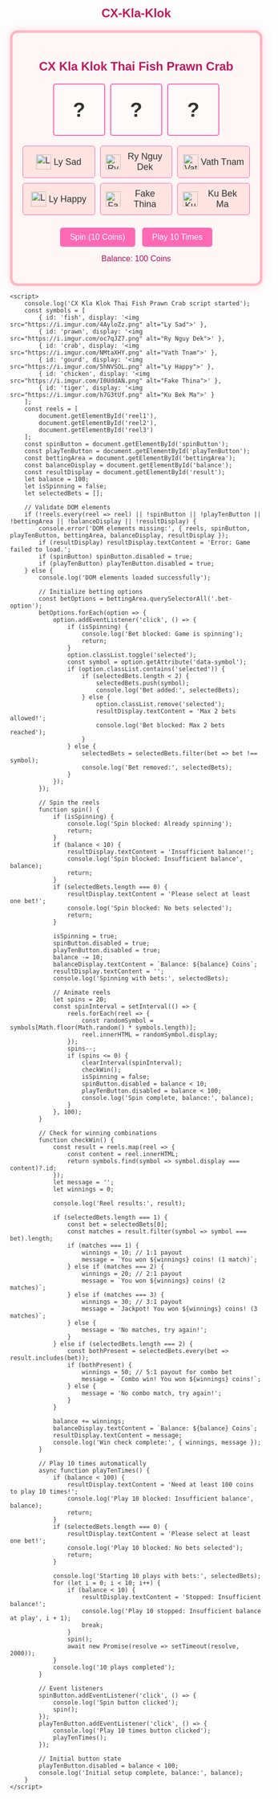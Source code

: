 # CX-Kla-Klok
<!DOCTYPE html>
<html lang="en">
<head>
    <meta charset="UTF-8">
    <meta name="viewport" content="width=device-width, initial-scale=1.0">
    <title>CX Kla Klok Thai Fish Prawn Crab</title>
    <style>
        body {
            font-family: Arial, sans-serif;
            display: flex;
            flex-direction: column;
            align-items: center;
            background-image: url('https://images.unsplash.com/photo-1520769669658-794e37d98d03?auto=format&fit=crop&w=1920&q=80');
            background-size: cover;
            background-position: center;
            background-attachment: fixed;
            margin: 0;
            padding: 20px;
            color: #333;
        }
        .game-container {
            background-color: rgba(255, 245, 245, 0.9);
            border: 5px solid #ffb6c1;
            border-radius: 15px;
            padding: 20px;
            text-align: center;
            box-shadow: 0 0 15px rgba(255, 182, 193, 0.5);
            max-width: 500px;
        }
        .reels {
            display: flex;
            justify-content: center;
            gap: 10px;
            margin-bottom: 20px;
        }
        .reel {
            width: 100px;
            height: 100px;
            background-color: #fffafa;
            border: 2px solid #ff69b4;
            border-radius: 5px;
            display: flex;
            align-items: center;
            justify-content: center;
            font-size: 40px;
            font-weight: bold;
        }
        .reel img {
            width: 60px;
            height: 60px;
            object-fit: contain;
        }
        .betting-area {
            display: grid;
            grid-template-columns: repeat(3, 1fr);
            gap: 10px;
            margin-bottom: 20px;
        }
        .bet-option {
            padding: 10px;
            background-color: #ffe4e1;
            border: 1px solid #ff69b4;
            border-radius: 5px;
            cursor: pointer;
            text-align: center;
            font-size: 18px;
            display: flex;
            align-items: center;
            justify-content: center;
        }
        .bet-option img {
            width: 30px;
            height: 30px;
            margin-right: 5px;
            vertical-align: middle;
        }
        .bet-option.selected {
            background-color: #ff69b4;
            color: white;
        }
        button {
            padding: 10px 20px;
            font-size: 16px;
            margin: 5px;
            cursor: pointer;
            background-color: #ff69b4;
            color: white;
            border: none;
            border-radius: 5px;
        }
        button:hover {
            background-color: #ff1493;
        }
        button:disabled {
            background-color: #ccc;
            cursor: not-allowed;
        }
        #result {
            margin-top: 20px;
            font-size: 18px;
            font-weight: bold;
            color: #d81b60;
        }
        #balance {
            margin-top: 10px;
            font-size: 16px;
            color: #ad1457;
        }
        h1 {
            color: #c2185b;
            font-size: 24px;
            margin-bottom: 20px;
        }
    </style>
</head>
<body>
    <div class="game-container">
        <h1>CX Kla Klok Thai Fish Prawn Crab</h1>
        <div class="reels">
            <div class="reel" id="reel1">?</div>
            <div class="reel" id="reel2">?</div>
            <div class="reel" id="reel3">?</div>
        </div>
        <div class="betting-area" id="bettingArea">
            <div class="bet-option" data-symbol="fish"><img src="https://i.imgur.com/4AyloZz.png" alt="Ly Sad"> Ly Sad</div>
            <div class="bet-option" data-symbol="prawn"><img src="https://i.imgur.com/oc7qJZ7.png" alt="Ry Nguy Dek"> Ry Nguy Dek</div>
            <div class="bet-option" data-symbol="crab"><img src="https://i.imgur.com/NMtaXHY.png" alt="Vath Tnam"> Vath Tnam</div>
            <div class="bet-option" data-symbol="gourd"><img src="https://i.imgur.com/5hNVSOL.png" alt="Ly Happy"> Ly Happy</div>
            <div class="bet-option" data-symbol="chicken"><img src="https://i.imgur.com/I0UddAN.png" alt="Fake Thina"> Fake Thina</div>
            <div class="bet-option" data-symbol="tiger"><img src="https://i.imgur.com/h7G3tUf.png" alt="Ku Bek Ma"> Ku Bek Ma</div>
        </div>
        <button id="spinButton">Spin (10 Coins)</button>
        <button id="playTenButton">Play 10 Times</button>
        <div id="balance">Balance: 100 Coins</div>
        <div id="result"></div>
    </div>

    <script>
        console.log('CX Kla Klok Thai Fish Prawn Crab script started');
        const symbols = [
            { id: 'fish', display: '<img src="https://i.imgur.com/4AyloZz.png" alt="Ly Sad">' },
            { id: 'prawn', display: '<img src="https://i.imgur.com/oc7qJZ7.png" alt="Ry Nguy Dek">' },
            { id: 'crab', display: '<img src="https://i.imgur.com/NMtaXHY.png" alt="Vath Tnam">' },
            { id: 'gourd', display: '<img src="https://i.imgur.com/5hNVSOL.png" alt="Ly Happy">' },
            { id: 'chicken', display: '<img src="https://i.imgur.com/I0UddAN.png" alt="Fake Thina">' },
            { id: 'tiger', display: '<img src="https://i.imgur.com/h7G3tUf.png" alt="Ku Bek Ma">' }
        ];
        const reels = [
            document.getElementById('reel1'),
            document.getElementById('reel2'),
            document.getElementById('reel3')
        ];
        const spinButton = document.getElementById('spinButton');
        const playTenButton = document.getElementById('playTenButton');
        const bettingArea = document.getElementById('bettingArea');
        const balanceDisplay = document.getElementById('balance');
        const resultDisplay = document.getElementById('result');
        let balance = 100;
        let isSpinning = false;
        let selectedBets = [];

        // Validate DOM elements
        if (!reels.every(reel => reel) || !spinButton || !playTenButton || !bettingArea || !balanceDisplay || !resultDisplay) {
            console.error('DOM elements missing:', { reels, spinButton, playTenButton, bettingArea, balanceDisplay, resultDisplay });
            if (resultDisplay) resultDisplay.textContent = 'Error: Game failed to load.';
            if (spinButton) spinButton.disabled = true;
            if (playTenButton) playTenButton.disabled = true;
        } else {
            console.log('DOM elements loaded successfully');

            // Initialize betting options
            const betOptions = bettingArea.querySelectorAll('.bet-option');
            betOptions.forEach(option => {
                option.addEventListener('click', () => {
                    if (isSpinning) {
                        console.log('Bet blocked: Game is spinning');
                        return;
                    }
                    option.classList.toggle('selected');
                    const symbol = option.getAttribute('data-symbol');
                    if (option.classList.contains('selected')) {
                        if (selectedBets.length < 2) {
                            selectedBets.push(symbol);
                            console.log('Bet added:', selectedBets);
                        } else {
                            option.classList.remove('selected');
                            resultDisplay.textContent = 'Max 2 bets allowed!';
                            console.log('Bet blocked: Max 2 bets reached');
                        }
                    } else {
                        selectedBets = selectedBets.filter(bet => bet !== symbol);
                        console.log('Bet removed:', selectedBets);
                    }
                });
            });

            // Spin the reels
            function spin() {
                if (isSpinning) {
                    console.log('Spin blocked: Already spinning');
                    return;
                }
                if (balance < 10) {
                    resultDisplay.textContent = 'Insufficient balance!';
                    console.log('Spin blocked: Insufficient balance', balance);
                    return;
                }
                if (selectedBets.length === 0) {
                    resultDisplay.textContent = 'Please select at least one bet!';
                    console.log('Spin blocked: No bets selected');
                    return;
                }

                isSpinning = true;
                spinButton.disabled = true;
                playTenButton.disabled = true;
                balance -= 10;
                balanceDisplay.textContent = `Balance: ${balance} Coins`;
                resultDisplay.textContent = '';
                console.log('Spinning with bets:', selectedBets);

                // Animate reels
                let spins = 20;
                const spinInterval = setInterval(() => {
                    reels.forEach(reel => {
                        const randomSymbol = symbols[Math.floor(Math.random() * symbols.length)];
                        reel.innerHTML = randomSymbol.display;
                    });
                    spins--;
                    if (spins <= 0) {
                        clearInterval(spinInterval);
                        checkWin();
                        isSpinning = false;
                        spinButton.disabled = balance < 10;
                        playTenButton.disabled = balance < 100;
                        console.log('Spin complete, balance:', balance);
                    }
                }, 100);
            }

            // Check for winning combinations
            function checkWin() {
                const result = reels.map(reel => {
                    const content = reel.innerHTML;
                    return symbols.find(symbol => symbol.display === content)?.id;
                });
                let message = '';
                let winnings = 0;

                console.log('Reel results:', result);

                if (selectedBets.length === 1) {
                    const bet = selectedBets[0];
                    const matches = result.filter(symbol => symbol === bet).length;
                    if (matches === 1) {
                        winnings = 10; // 1:1 payout
                        message = `You won ${winnings} coins! (1 match)`;
                    } else if (matches === 2) {
                        winnings = 20; // 2:1 payout
                        message = `You won ${winnings} coins! (2 matches)`;
                    } else if (matches === 3) {
                        winnings = 30; // 3:1 payout
                        message = `Jackpot! You won ${winnings} coins! (3 matches)`;
                    } else {
                        message = 'No matches, try again!';
                    }
                } else if (selectedBets.length === 2) {
                    const bothPresent = selectedBets.every(bet => result.includes(bet));
                    if (bothPresent) {
                        winnings = 50; // 5:1 payout for combo bet
                        message = `Combo win! You won ${winnings} coins!`;
                    } else {
                        message = 'No combo match, try again!';
                    }
                }

                balance += winnings;
                balanceDisplay.textContent = `Balance: ${balance} Coins`;
                resultDisplay.textContent = message;
                console.log('Win check complete:', { winnings, message });
            }

            // Play 10 times automatically
            async function playTenTimes() {
                if (balance < 100) {
                    resultDisplay.textContent = 'Need at least 100 coins to play 10 times!';
                    console.log('Play 10 blocked: Insufficient balance', balance);
                    return;
                }
                if (selectedBets.length === 0) {
                    resultDisplay.textContent = 'Please select at least one bet!';
                    console.log('Play 10 blocked: No bets selected');
                    return;
                }

                console.log('Starting 10 plays with bets:', selectedBets);
                for (let i = 0; i < 10; i++) {
                    if (balance < 10) {
                        resultDisplay.textContent = 'Stopped: Insufficient balance!';
                        console.log('Play 10 stopped: Insufficient balance at play', i + 1);
                        break;
                    }
                    spin();
                    await new Promise(resolve => setTimeout(resolve, 2000));
                }
                console.log('10 plays completed');
            }

            // Event listeners
            spinButton.addEventListener('click', () => {
                console.log('Spin button clicked');
                spin();
            });
            playTenButton.addEventListener('click', () => {
                console.log('Play 10 times button clicked');
                playTenTimes();
            });

            // Initial button state
            playTenButton.disabled = balance < 100;
            console.log('Initial setup complete, balance:', balance);
        }
    </script>
</body>
</html>
